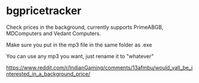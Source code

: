 # bgpricetracker

Check prices in the background, currently supports PrimeABGB, MDComputers and Vedant Computers.

Make sure you put in the mp3 file in the same folder as .exe

You can use any mp3 you want, just rename it to "whatever"

https://www.reddit.com/r/IndianGaming/comments/13afmbu/would_yall_be_interested_in_a_background_price/

